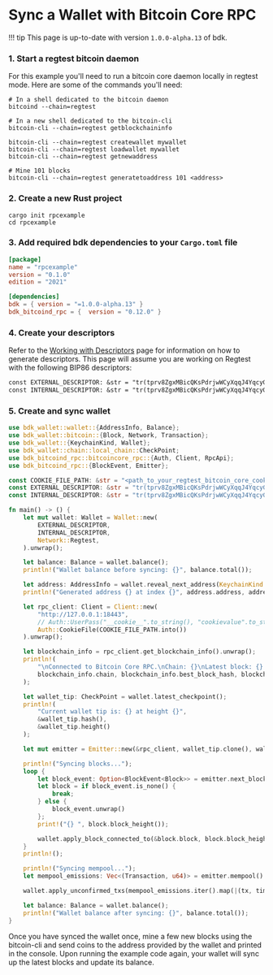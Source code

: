 # Sync a Wallet with Bitcoin Core RPC

!!! tip
    This page is up-to-date with version `1.0.0-alpha.13` of bdk.

### 1. Start a regtest bitcoin daemon
For this example you'll need to run a bitcoin core daemon locally in regtest mode. Here are some of the commands you'll need:
```shell
# In a shell dedicated to the bitcoin daemon 
bitcoind --chain=regtest

# In a new shell dedicated to the bitcoin-cli
bitcoin-cli --chain=regtest getblockchaininfo

bitcoin-cli --chain=regtest createwallet mywallet
bitcoin-cli --chain=regtest loadwallet mywallet
bitcoin-cli --chain=regtest getnewaddress

# Mine 101 blocks
bitcoin-cli --chain=regtest generatetoaddress 101 <address>
```

### 2. Create a new Rust project
```shell
cargo init rpcexample
cd rpcexample
```

### 3. Add required bdk dependencies to your `Cargo.toml` file
```toml
[package]
name = "rpcexample"
version = "0.1.0"
edition = "2021"

[dependencies]
bdk = { version = "=1.0.0-alpha.13" }
bdk_bitcoind_rpc = {  version = "0.12.0" }
```

### 4. Create your descriptors
Refer to the [Working with Descriptors](../keys-descriptors/descriptors.md) page for information on how to generate descriptors. This page will assume you are working on Regtest with the following BIP86 descriptors:
```txt
const EXTERNAL_DESCRIPTOR: &str = "tr(tprv8ZgxMBicQKsPdrjwWCyXqqJ4YqcyG4DmKtjjsRt29v1PtD3r3PuFJAjWytzcvSTKnZAGAkPSmnrdnuHWxCAwy3i1iPhrtKAfXRH7dVCNGp6/86'/1'/0'/0/*)#g9xn7wf9";
const INTERNAL_DESCRIPTOR: &str = "tr(tprv8ZgxMBicQKsPdrjwWCyXqqJ4YqcyG4DmKtjjsRt29v1PtD3r3PuFJAjWytzcvSTKnZAGAkPSmnrdnuHWxCAwy3i1iPhrtKAfXRH7dVCNGp6/86'/1'/0'/1/*)#e3rjrmea";
```

### 5. Create and sync wallet

```rust
use bdk_wallet::wallet::{AddressInfo, Balance};
use bdk_wallet::bitcoin::{Block, Network, Transaction};
use bdk_wallet::{KeychainKind, Wallet};
use bdk_wallet::chain::local_chain::CheckPoint;
use bdk_bitcoind_rpc::bitcoincore_rpc::{Auth, Client, RpcApi};
use bdk_bitcoind_rpc::{BlockEvent, Emitter};

const COOKIE_FILE_PATH: &str = "<path_to_your_regtest_bitcoin_core_cookie_file>/.cookie";
const EXTERNAL_DESCRIPTOR: &str = "tr(tprv8ZgxMBicQKsPdrjwWCyXqqJ4YqcyG4DmKtjjsRt29v1PtD3r3PuFJAjWytzcvSTKnZAGAkPSmnrdnuHWxCAwy3i1iPhrtKAfXRH7dVCNGp6/86'/1'/0'/0/*)#g9xn7wf9";
const INTERNAL_DESCRIPTOR: &str = "tr(tprv8ZgxMBicQKsPdrjwWCyXqqJ4YqcyG4DmKtjjsRt29v1PtD3r3PuFJAjWytzcvSTKnZAGAkPSmnrdnuHWxCAwy3i1iPhrtKAfXRH7dVCNGp6/86'/1'/0'/1/*)#e3rjrmea";

fn main() -> () {
    let mut wallet: Wallet = Wallet::new(
        EXTERNAL_DESCRIPTOR,
        INTERNAL_DESCRIPTOR,
        Network::Regtest,
    ).unwrap();

    let balance: Balance = wallet.balance();
    println!("Wallet balance before syncing: {}", balance.total());

    let address: AddressInfo = wallet.reveal_next_address(KeychainKind::External);
    println!("Generated address {} at index {}", address.address, address.index);

    let rpc_client: Client = Client::new(
        "http://127.0.0.1:18443",
        // Auth::UserPass("__cookie__".to_string(), "cookievalue".to_string())
        Auth::CookieFile(COOKIE_FILE_PATH.into())
    ).unwrap();

    let blockchain_info = rpc_client.get_blockchain_info().unwrap();
    println!(
        "\nConnected to Bitcoin Core RPC.\nChain: {}\nLatest block: {} at height {}\n",
        blockchain_info.chain, blockchain_info.best_block_hash, blockchain_info.blocks,
    );

    let wallet_tip: CheckPoint = wallet.latest_checkpoint();
    println!(
        "Current wallet tip is: {} at height {}",
        &wallet_tip.hash(),
        &wallet_tip.height()
    );

    let mut emitter = Emitter::new(&rpc_client, wallet_tip.clone(), wallet_tip.height());

    println!("Syncing blocks...");
    loop {
        let block_event: Option<BlockEvent<Block>> = emitter.next_block().unwrap();
        let block = if block_event.is_none() {
            break;
        } else {
            block_event.unwrap()
        };
        print!("{} ", block.block_height());

        wallet.apply_block_connected_to(&block.block, block.block_height(), block.connected_to()).unwrap();
    }
    println!();

    println!("Syncing mempool...");
    let mempool_emissions: Vec<(Transaction, u64)> = emitter.mempool().unwrap();

    wallet.apply_unconfirmed_txs(mempool_emissions.iter().map(|(tx, time)| (tx, *time)));

    let balance: Balance = wallet.balance();
    println!("Wallet balance after syncing: {}", balance.total());
}
```

Once you have synced the wallet once, mine a few new blocks using the bitcoin-cli and send coins to the address provided by the wallet and printed in the console. Upon running the example code again, your wallet will sync up the latest blocks and update its balance.

